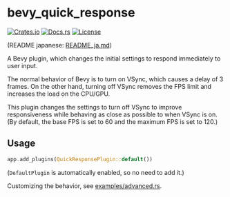 # bevy_quick_response

[![Crates.io](https://img.shields.io/crates/v/bevy_quick_response)](https://crates.io/crates/bevy_quick_response)
[![Docs.rs](https://docs.rs/bevy_quick_response/badge.svg)](https://docs.rs/bevy_quick_response)
[![License](https://img.shields.io/crates/l/bevy_quick_response)](LICENSE)

(README japanese: [README_ja.md](README_ja.md))

A Bevy plugin, which changes the initial settings to respond immediately to user input.

The normal behavior of Bevy is to turn on VSync, which causes a delay of 3 frames. On the other hand, turning off VSync removes the FPS limit and increases the load on the CPU/GPU.

This plugin changes the settings to turn off VSync to improve responsiveness while behaving as close as possible to when VSync is on. (By default, the base FPS is set to 60 and the maximum FPS is set to 120.)

## Usage

```rust
app.add_plugins(QuickResponsePlugin::default())
```

(`DefaultPlugin` is automatically enabled, so no need to add it.)

Customizing the behavior, see [examples/advanced.rs](examples/advanced.rs).